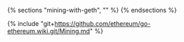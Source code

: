 {% sections "mining-with-geth", "" %}
{% endsections %}

{% include "git+https://github.com/ethereum/go-ethereum.wiki.git/Mining.md" %}